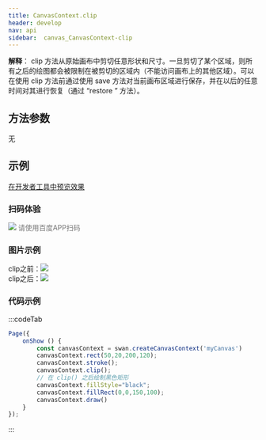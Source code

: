 ```yaml
---
title: CanvasContext.clip
header: develop
nav: api
sidebar:  canvas_CanvasContext-clip
---
```




 


**解释**： clip  方法从原始画布中剪切任意形状和尺寸。一旦剪切了某个区域，则所有之后的绘图都会被限制在被剪切的区域内（不能访问画布上的其他区域）。可以在使用 clip 方法前通过使用 save 方法对当前画布区域进行保存，并在以后的任意时间对其进行恢复（通过 “restore ” 方法）。

 
## 方法参数 

无
## 示例

<a href="swanide://fragment/c18c27cffbeaf52e7e5d5032081bdeac1574973539888" title="在开发者工具中预览效果" target="_self">在开发者工具中预览效果</a>

### 扫码体验

<div class='scan-code-container'>
    <img src="https://b.bdstatic.com/miniapp/assets/images/doc_demo/pages_createCanvasContext.png" class="demo-qrcode-image" />
    <font color=#777 12px>请使用百度APP扫码</font>
</div>

###  图片示例  
<div class="m-doc-custom-examples">
    <div class="m-doc-custom-examples-correct">
        clip之前：<img src="https://b.bdstatic.com/miniapp/images/clipBefore.png">
    </div>
    <div class="m-doc-custom-examples-correct">
        clip之后：<img src="https://b.bdstatic.com/miniapp/images/clipAfter.png">
    </div>
    <div class="m-doc-custom-examples-correct">
        <img src=" ">
    </div>     
</div>

### 代码示例 


:::codeTab
```js
Page({
    onShow () {
        const canvasContext = swan.createCanvasContext('myCanvas')
        canvasContext.rect(50,20,200,120);
        canvasContext.stroke();
        canvasContext.clip();
        // 在 clip() 之后绘制黑色矩形
        canvasContext.fillStyle="black";
        canvasContext.fillRect(0,0,150,100);
        canvasContext.draw()
    }
});
```
:::
